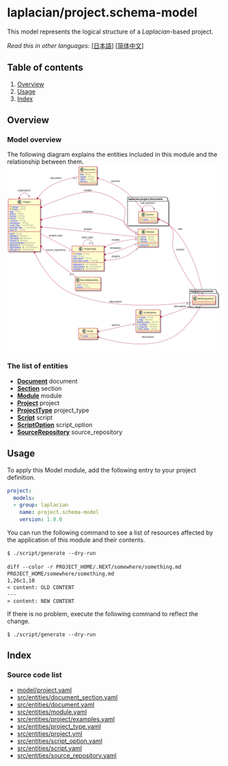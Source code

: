 <!-- @head-content@ -->
# laplacian/project.schema-model

This model represents the logical structure of a *Laplacian*-based project.


*Read this in other languages*: [[日本語](README_ja.md)] [[简体中文](README_zh.md)]
<!-- @head-content@ -->

<!-- @toc@ -->
## Table of contents
1. [Overview](#Overview)
1. [Usage](#Usage)
1. [Index](#Index)


<!-- @toc@ -->

<!-- @main-content@ -->
## Overview


### Model overview


The following diagram explains the entities included in this module and the relationship
between them.
![](./doc/image/model-diagram.svg)
### The list of entities


- [**Document**](<./doc/entities/Document.md>)
document
- [**Section**](<./doc/entities/Section.md>)
section
- [**Module**](<./doc/entities/Module.md>)
module
- [**Project**](<./doc/entities/Project.md>)
project
- [**ProjectType**](<./doc/entities/ProjectType.md>)
project_type
- [**Script**](<./doc/entities/Script.md>)
script
- [**ScriptOption**](<./doc/entities/ScriptOption.md>)
script_option
- [**SourceRepository**](<./doc/entities/SourceRepository.md>)
source_repository

## Usage

To apply this Model module, add the following entry to your project definition.
```yaml
project:
  models:
  - group: laplacian
    name: project.schema-model
    version: 1.0.0
```

You can run the following command to see a list of resources affected by the application of this module and their contents.
```console
$ ./script/generate --dry-run

diff --color -r PROJECT_HOME/.NEXT/somewhere/something.md PROJECT_HOME/somewhere/something.md
1,26c1,10
< content: OLD CONTENT
---
> content: NEW CONTENT
```

If there is no problem, execute the following command to reflect the change.
```console
$ ./script/generate --dry-run

```


## Index


### Source code list


- [model/project.yaml](<./model/project.yaml>)
- [src/entities/document_section.yaml](<./src/entities/document_section.yaml>)
- [src/entities/document.yaml](<./src/entities/document.yaml>)
- [src/entities/module.yaml](<./src/entities/module.yaml>)
- [src/entities/project/examples.yaml](<./src/entities/project/examples.yaml>)
- [src/entities/project_type.yaml](<./src/entities/project_type.yaml>)
- [src/entities/project.yml](<./src/entities/project.yml>)
- [src/entities/script_option.yaml](<./src/entities/script_option.yaml>)
- [src/entities/script.yaml](<./src/entities/script.yaml>)
- [src/entities/source_repository.yaml](<./src/entities/source_repository.yaml>)


<!-- @main-content@ -->